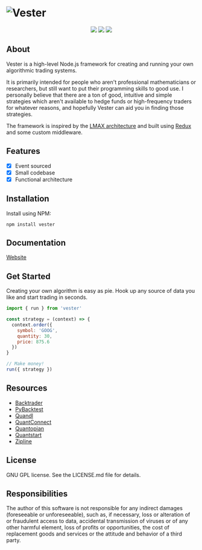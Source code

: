 # ![Vester](https://fhqvst.github.io/vester/images/vester-splash.svg)

<p align="center">
  <a href="https://travis-ci.org/fhqvst/vester"><img src="https://img.shields.io/travis/fhqvst/vester.svg"></a>
  <a href="https://david-dm.org/fhqvst/vester"><img src="https://img.shields.io/david/fhqvst/vester.svg"></a>
  <a href="https://www.npmjs.com/package/vester"><img src="https://img.shields.io/npm/v/vester.svg"></a>
</p>

## About
Vester is a high-level Node.js framework for creating and running your own algorithmic trading systems. 

It is primarily intended for people who aren't professional mathematicians or researchers, but still want to put their programming skills to good use. I personally believe that there are a ton of good, intuitive and simple strategies which aren't available to hedge funds or high-frequency traders for whatever reasons, and hopefully Vester can aid you in finding those strategies.

The framework is inspired by the <a href="https://martinfowler.com/articles/lmax.html">LMAX architecture</a> and built using <a href="http://redux.js.org">Redux</a> and some custom middleware.

## Features
- [x] Event sourced
- [x] Small codebase
- [x] Functional architecture

## Installation
Install using NPM:

`npm install vester`

## Documentation
[Website](https://fhqvst.github.io/vester/)

## Get Started

Creating your own algorithm is easy as pie. Hook up any source of data you like and start trading in seconds.

```javascript
import { run } from 'vester'

const strategy = (context) => {
  context.order({
    symbol: 'GOOG',
    quantity: 30,
    price: 875.6
  })
}

// Make money!
run({ strategy })
```

## Resources
- [Backtrader](https://www.backtrader.com/)
- [PyBacktest](https://github.com/ematvey/pybacktest)
- [Quandl](https://www.quandl.com/)
- [QuantConnect](https://www.quantconnect.com/)
- [Quantopian](http://quantopian.com/)
- [Quantstart](https://www.quantstart.com/)
- [Zipline](http://www.zipline.io/)

## License

GNU GPL license. See the LICENSE.md file for details.

## Responsibilities

The author of this software is not responsible for any indirect damages (foreseeable or unforeseeable), such as, if necessary, loss or alteration of or fraudulent access to data, accidental transmission of viruses or of any other harmful element, loss of profits or opportunities, the cost of replacement goods and services or the attitude and behavior of a third party.
